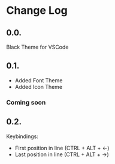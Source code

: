 # Change Log

## 0.0.
Black Theme for VSCode

## 0.1.
- Added Font Theme 
- Added Icon Theme

### **Coming soon**

## 0.2.
Keybindings:
- First position in line (CTRL + ALT + <-)
- Last position in line (CTRL + ALT + ->)